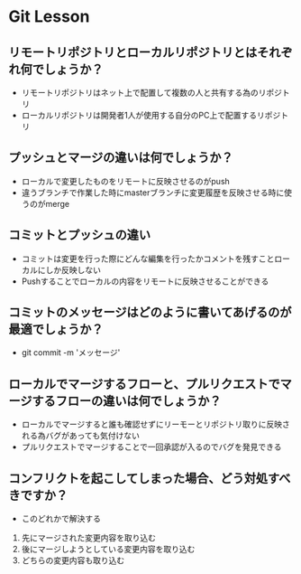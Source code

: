 # Git Lesson

## リモートリポジトリとローカルリポジトリとはそれぞれ何でしょうか？
* リモートリポジトリはネット上で配置して複数の人と共有する為のリポジトリ
* ローカルリポジトリは開発者1人が使用する自分のPC上で配置するリポジトリ

## プッシュとマージの違いは何でしょうか？
* ローカルで変更したものをリモートに反映させるのがpush
* 違うブランチで作業した時にmasterブランチに変更履歴を反映させる時に使うのがmerge
## コミットとプッシュの違い
* コミットは変更を行った際にどんな編集を行ったかコメントを残すことローカルにしか反映しない
* Pushすることでローカルの内容をリモートに反映させることができる

## コミットのメッセージはどのように書いてあげるのが最適でしょうか？

* git commit -m 'メッセージ'

## ローカルでマージするフローと、プルリクエストでマージするフローの違いは何でしょうか？
- ローカルでマージすると誰も確認せずにリーモーとリポジトリ取りに反映される為バグがあっても気付けない
- プルリクエストでマージすることで一回承認が入るのでバグを発見できる
## コンフリクトを起こしてしまった場合、どう対処すべきですか？
- このどれかで解決する
1. 先にマージされた変更内容を取り込む
1. 後にマージしようとしている変更内容を取り込む
1. どちらの変更内容も取り込む
